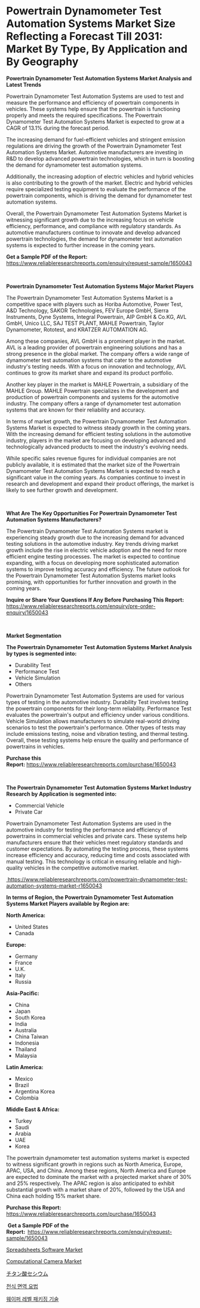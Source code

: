 <p><h1>Powertrain Dynamometer Test Automation Systems Market Size Reflecting a Forecast Till 2031: Market By Type, By Application and By Geography</h1></p><p><strong>Powertrain Dynamometer Test Automation Systems Market Analysis and Latest Trends</strong></p>
<p><p>Powertrain Dynamometer Test Automation Systems are used to test and measure the performance and efficiency of powertrain components in vehicles. These systems help ensure that the powertrain is functioning properly and meets the required specifications. The Powertrain Dynamometer Test Automation Systems Market is expected to grow at a CAGR of 13.1% during the forecast period.</p><p>The increasing demand for fuel-efficient vehicles and stringent emission regulations are driving the growth of the Powertrain Dynamometer Test Automation Systems Market. Automotive manufacturers are investing in R&D to develop advanced powertrain technologies, which in turn is boosting the demand for dynamometer test automation systems.</p><p>Additionally, the increasing adoption of electric vehicles and hybrid vehicles is also contributing to the growth of the market. Electric and hybrid vehicles require specialized testing equipment to evaluate the performance of the powertrain components, which is driving the demand for dynamometer test automation systems.</p><p>Overall, the Powertrain Dynamometer Test Automation Systems Market is witnessing significant growth due to the increasing focus on vehicle efficiency, performance, and compliance with regulatory standards. As automotive manufacturers continue to innovate and develop advanced powertrain technologies, the demand for dynamometer test automation systems is expected to further increase in the coming years.</p></p>
<p><strong>Get a Sample PDF of the Report:&nbsp;</strong> <a href="https://www.reliableresearchreports.com/enquiry/request-sample/1650043">https://www.reliableresearchreports.com/enquiry/request-sample/1650043</a></p>
<p>&nbsp;</p>
<p><strong>Powertrain Dynamometer Test Automation Systems Major Market Players</strong></p>
<p><p>The Powertrain Dynamometer Test Automation Systems Market is a competitive space with players such as Horiba Automotive, Power Test, A&D Technology, SAKOR Technologies, FEV Europe GmbH, Sierra Instruments, Dyne Systems, Integral Powertrain, AIP GmbH & Co.KG, AVL GmbH, Unico LLC, SAJ TEST PLANT, MAHLE Powertrain, Taylor Dynamometer, Rototest, and KRATZER AUTOMATION AG.</p><p>Among these companies, AVL GmbH is a prominent player in the market. AVL is a leading provider of powertrain engineering solutions and has a strong presence in the global market. The company offers a wide range of dynamometer test automation systems that cater to the automotive industry's testing needs. With a focus on innovation and technology, AVL continues to grow its market share and expand its product portfolio.</p><p>Another key player in the market is MAHLE Powertrain, a subsidiary of the MAHLE Group. MAHLE Powertrain specializes in the development and production of powertrain components and systems for the automotive industry. The company offers a range of dynamometer test automation systems that are known for their reliability and accuracy.</p><p>In terms of market growth, the Powertrain Dynamometer Test Automation Systems Market is expected to witness steady growth in the coming years. With the increasing demand for efficient testing solutions in the automotive industry, players in the market are focusing on developing advanced and technologically advanced products to meet the industry's evolving needs.</p><p>While specific sales revenue figures for individual companies are not publicly available, it is estimated that the market size of the Powertrain Dynamometer Test Automation Systems Market is expected to reach a significant value in the coming years. As companies continue to invest in research and development and expand their product offerings, the market is likely to see further growth and development.</p></p>
<p>&nbsp;</p>
<p><strong>What Are The Key Opportunities For Powertrain Dynamometer Test Automation Systems Manufacturers?</strong></p>
<p><p>The Powertrain Dynamometer Test Automation Systems market is experiencing steady growth due to the increasing demand for advanced testing solutions in the automotive industry. Key trends driving market growth include the rise in electric vehicle adoption and the need for more efficient engine testing processes. The market is expected to continue expanding, with a focus on developing more sophisticated automation systems to improve testing accuracy and efficiency. The future outlook for the Powertrain Dynamometer Test Automation Systems market looks promising, with opportunities for further innovation and growth in the coming years.</p></p>
<p><strong>Inquire or Share Your Questions If Any Before Purchasing This Report:</strong> <a href="https://www.reliableresearchreports.com/enquiry/pre-order-enquiry/1650043">https://www.reliableresearchreports.com/enquiry/pre-order-enquiry/1650043</a></p>
<p>&nbsp;</p>
<p><strong>Market Segmentation</strong></p>
<p><strong>The Powertrain Dynamometer Test Automation Systems Market Analysis by types is segmented into:</strong></p>
<p><ul><li>Durability Test</li><li>Performance Test</li><li>Vehicle Simulation</li><li>Others</li></ul></p>
<p><p>Powertrain Dynamometer Test Automation Systems are used for various types of testing in the automotive industry. Durability Test involves testing the powertrain components for their long-term reliability. Performance Test evaluates the powertrain's output and efficiency under various conditions. Vehicle Simulation allows manufacturers to simulate real-world driving scenarios to test the powertrain's performance. Other types of tests may include emissions testing, noise and vibration testing, and thermal testing. Overall, these testing systems help ensure the quality and performance of powertrains in vehicles.</p></p>
<p><strong>Purchase this Report:&nbsp;</strong><a href="https://www.reliableresearchreports.com/purchase/1650043">https://www.reliableresearchreports.com/purchase/1650043</a></p>
<p>&nbsp;</p>
<p><strong>The Powertrain Dynamometer Test Automation Systems Market Industry Research by Application is segmented into:</strong></p>
<p><ul><li>Commercial Vehicle</li><li>Private Car</li></ul></p>
<p><p>Powertrain Dynamometer Test Automation Systems are used in the automotive industry for testing the performance and efficiency of powertrains in commercial vehicles and private cars. These systems help manufacturers ensure that their vehicles meet regulatory standards and customer expectations. By automating the testing process, these systems increase efficiency and accuracy, reducing time and costs associated with manual testing. This technology is critical in ensuring reliable and high-quality vehicles in the competitive automotive market.</p></p>
<p><a href="https://www.reliableresearchreports.com/powertrain-dynamometer-test-automation-systems-market-r1650043">&nbsp;https://www.reliableresearchreports.com/powertrain-dynamometer-test-automation-systems-market-r1650043</a></p>
<p><strong>In terms of Region, the Powertrain Dynamometer Test Automation Systems Market Players available by Region are:</strong></p>
<p>
    <p> <strong> North America: </strong>
        <ul>
            <li>United States</li>
            <li>Canada</li>
        </ul>
        </p> 
    <p> <strong> Europe: </strong>
        <ul>
            <li>Germany</li>
            <li>France</li>
            <li>U.K.</li>
            <li>Italy</li>
            <li>Russia</li>
        </ul>
        </p> 
    <p> <strong> Asia-Pacific: </strong>
        <ul>
            <li>China</li>
            <li>Japan</li>
            <li>South Korea</li>
            <li>India</li>
            <li>Australia</li>
            <li>China Taiwan</li>
            <li>Indonesia</li>
            <li>Thailand</li>
            <li>Malaysia</li>
        </ul>
        </p> 
    <p> <strong> Latin America: </strong>
        <ul>
            <li>Mexico</li>
            <li>Brazil</li>
            <li>Argentina Korea</li>
            <li>Colombia</li>
        </ul>
        </p> 
    <p> <strong> Middle East & Africa: </strong>
        <ul>
            <li>Turkey</li>
            <li>Saudi</li>
            <li>Arabia</li>
            <li>UAE</li>
            <li>Korea</li>
        </ul>
    </p>
    </p>
<p><p>The powertrain dynamometer test automation systems market is expected to witness significant growth in regions such as North America, Europe, APAC, USA, and China. Among these regions, North America and Europe are expected to dominate the market with a projected market share of 30% and 25% respectively. The APAC region is also anticipated to exhibit substantial growth with a market share of 20%, followed by the USA and China each holding 15% market share.</p></p>
<p><strong>Purchase this Report: </strong><a href="https://www.reliableresearchreports.com/purchase/1650043">https://www.reliableresearchreports.com/purchase/1650043</a></p>
<p>&nbsp;<strong>Get a Sample PDF of the Report:&nbsp;&nbsp;</strong><a href="https://www.reliableresearchreports.com/enquiry/request-sample/1650043">https://www.reliableresearchreports.com/enquiry/request-sample/1650043</a></p>
<p><strong></strong></p>
<p><p><a href="https://github.com/mancsybtousav/Market-Research-Report-List-2/blob/main/spreadsheets-software-market.md">Spreadsheets Software Market</a></p><p><a href="https://issuu.com/reportprime-2/docs/computational-camera-market-size-2030.pptx">Computational Camera Market</a></p><p><a href="https://github.com/dathomson6534/Market-Research-Report-List-1/blob/main/617109893943.md">チタン酸セシウム</a></p><p><a href="https://github.com/AnthonyWratten/Market-Research-Report-List-1/blob/main/201182282533.md">천식 면역 요법</a></p><p><a href="https://github.com/wallacBahrtyinger567686/Market-Research-Report-List-1/blob/main/664180582537.md">웨이퍼 레벨 패키징 기술</a></p></p>